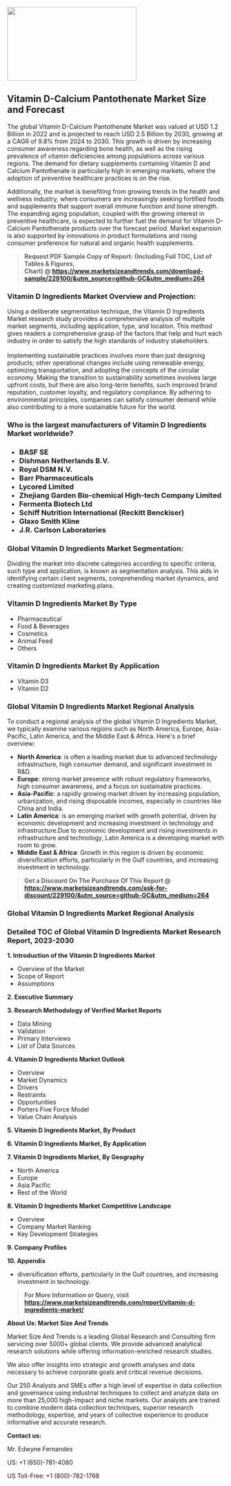 <p><img class="alignnone size-medium wp-image-20088" src="https://ffe5etoiles.com/wp-content/uploads/2024/12/MST1-300x171.png" alt="" width="300" height="171" /></p><h2>Vitamin D-Calcium Pantothenate Market Size and Forecast</h2><p>The global Vitamin D-Calcium Pantothenate Market was valued at USD 1.2 Billion in 2022 and is projected to reach USD 2.5 Billion by 2030, growing at a CAGR of 9.8% from 2024 to 2030. This growth is driven by increasing consumer awareness regarding bone health, as well as the rising prevalence of vitamin deficiencies among populations across various regions. The demand for dietary supplements containing Vitamin D and Calcium Pantothenate is particularly high in emerging markets, where the adoption of preventive healthcare practices is on the rise.</p><p>Additionally, the market is benefiting from growing trends in the health and wellness industry, where consumers are increasingly seeking fortified foods and supplements that support overall immune function and bone strength. The expanding aging population, coupled with the growing interest in preventive healthcare, is expected to further fuel the demand for Vitamin D-Calcium Pantothenate products over the forecast period. Market expansion is also supported by innovations in product formulations and rising consumer preference for natural and organic health supplements.</p></p><blockquote id="" class=""><strong>Request PDF Sample Copy of Report: (Including Full TOC, List of Tables &amp; Figures, Chart)&nbsp;@&nbsp;<strong><a href="https://www.marketsizeandtrends.com/download-sample/229100/&utm_source=github-GC&utm_medium=264" target="_blank">https://www.marketsizeandtrends.com/download-sample/229100/&utm_source=github-GC&utm_medium=264</a></strong></strong></blockquote><h3 id="" class="">Vitamin D Ingredients Market&nbsp;Overview and Projection:</h3><p id="" class="">Using a deliberate segmentation technique, the Vitamin D Ingredients Market research study provides a comprehensive analysis of multiple market segments, including application, type, and location. This method gives readers a comprehensive grasp of the factors that help and hurt each industry in order to satisfy the high standards of industry stakeholders. <br /> <br />Implementing sustainable practices involves more than just designing products; other operational changes include using renewable energy, optimizing transportation, and adopting the concepts of the circular economy. Making the transition to sustainability sometimes involves large upfront costs, but there are also long-term benefits, such improved brand reputation, customer loyalty, and regulatory compliance. By adhering to environmental principles, companies can satisfy consumer demand while also contributing to a more sustainable future for the world.</p><h3 id="" class="">Who is the largest manufacturers of&nbsp;Vitamin D Ingredients Market worldwide?</h3><h3 class=""><p><ul><li>BASF SE </li><li> Dishman Netherlands B.V. </li><li> Royal DSM N.V. </li><li> Barr Pharmaceuticals </li><li> Lycored Limited </li><li> Zhejiang Garden Bio-chemical High-tech Company Limited </li><li> Fermenta Biotech Ltd </li><li> Schiff Nutrition International (Reckitt Benckiser) </li><li> Glaxo Smith Kline </li><li> J.R. Carlson Laboratories</li></ul></p></h3><h3 id="" class="">Global&nbsp;Vitamin D Ingredients Market Segmentation:</h3><p id="" class="">Dividing the market into discrete categories according to specific criteria, such type and application, is known as segmentation analysis. This aids in identifying certain client segments, comprehending market dynamics, and creating customized marketing plans.</p><h3 id="" class="">Vitamin D Ingredients Market&nbsp;By Type</h3><p><p><ul><li>Pharmaceutical</li><li> Food & Beverages</li><li> Cosmetics</li><li> Animal Feed</li><li> Others</p></li></ul></p></p><h3 id="" class="">Vitamin D Ingredients Market&nbsp;By Application</h3><p class=""><p><ul><li>Vitamin D3</li><li> Vitamin D2</li></ul></p></p><h3 id="" class="">Global Vitamin D Ingredients Market Regional Analysis</h3><p id="" class="">To conduct a regional analysis of the global Vitamin D Ingredients Market, we typically examine various regions such as North America, Europe, Asia-Pacific, Latin America, and the Middle East &amp; Africa. Here's a brief overview:</p><ul><li><strong>North America</strong>: is often a leading market due to advanced technology infrastructure, high consumer demand, and significant investment in R&amp;D.</li><li><strong>Europe</strong>: strong market presence with robust regulatory frameworks, high consumer awareness, and a focus on sustainable practices.</li><li><strong>Asia-Pacific</strong>: a rapidly growing market driven by increasing population, urbanization, and rising disposable incomes, especially in countries like China and India.</li><li><strong>Latin America</strong>: is an emerging market with growth potential, driven by economic development and increasing investment in technology and infrastructure.Due to economic development and rising investments in infrastructure and technology, Latin America is a developing market with room to grow.</li><li><strong>Middle East &amp; Africa</strong>: Growth in this region is driven by economic diversification efforts, particularly in the Gulf countries, and increasing investment in technology.</li></ul><blockquote id="" class=""><strong>Get a Discount On The Purchase Of This Report @ <strong><a href="https://www.marketsizeandtrends.com/ask-for-discount/229100/&utm_source=github-GC&utm_medium=264" target="_blank">https://www.marketsizeandtrends.com/ask-for-discount/229100/&utm_source=github-GC&utm_medium=264</a></strong></strong></blockquote><h3 id="" class="">Global Vitamin D Ingredients Market Regional Analysis</h3><h3 id="" class="">Detailed TOC of Global Vitamin D Ingredients Market Research Report, 2023-2030</h3><p id="" class=""><strong>1. Introduction of the Vitamin D Ingredients Market</strong></p><ul><li>Overview of the Market</li><li>Scope of Report</li><li>Assumptions</li></ul><p id="" class=""><strong>2. Executive Summary</strong></p><p id="" class=""><strong>3. Research Methodology of Verified Market Reports</strong></p><ul><li>Data Mining</li><li>Validation</li><li>Primary Interviews</li><li>List of Data Sources</li></ul><p id="" class=""><strong>4. Vitamin D Ingredients Market Outlook</strong></p><ul><li>Overview</li><li>Market Dynamics</li><li>Drivers</li><li>Restraints</li><li>Opportunities</li><li>Porters Five Force Model</li><li>Value Chain Analysis</li></ul><p id="" class=""><strong>5. Vitamin D Ingredients Market, By Product</strong></p><p id="" class=""><strong>6. Vitamin D Ingredients Market, By Application</strong></p><p id="" class=""><strong>7. Vitamin D Ingredients Market, By Geography</strong></p><ul><li>North America</li><li>Europe</li><li>Asia Pacific</li><li>Rest of the World</li></ul><p id="" class=""><strong>8. Vitamin D Ingredients Market Competitive Landscape</strong></p><ul><li>Overview</li><li>Company Market Ranking</li><li>Key Development Strategies</li></ul><p id="" class=""><strong>9. Company Profiles</strong></p><p id="" class=""><strong>10. Appendix</strong></p><ul><li>diversification efforts, particularly in the Gulf countries, and increasing investment in technology.</li></ul><blockquote id="" class=""><strong>For More Information or Query, visit <strong><strong><a href="https://www.marketsizeandtrends.com/report/vitamin-d-ingredients-market/" target="_blank">https://www.marketsizeandtrends.com/report/vitamin-d-ingredients-market/</a></strong></strong></strong></blockquote><p id="" class=""><strong>About Us: Market Size And Trends</strong></p><p id="" class="">Market Size And Trends is a leading Global Research and Consulting firm servicing over 5000+ global clients. We provide advanced analytical research solutions while offering information-enriched research studies.</p><p id="" class="">We also offer insights into strategic and growth analyses and data necessary to achieve corporate goals and critical revenue decisions.</p><p id="" class="">Our 250 Analysts and SMEs offer a high level of expertise in data collection and governance using industrial techniques to collect and analyze data on more than 25,000 high-impact and niche markets. Our analysts are trained to combine modern data collection techniques, superior research methodology, expertise, and years of collective experience to produce informative and accurate research.</p><p id="" class=""><strong>Contact us:</strong></p><p id="" class="">Mr. Edwyne Fernandes</p><p id="" class="">US: +1 (650)-781-4080</p><p id="" class="">US Toll-Free: +1 (800)-782-1768</p>
